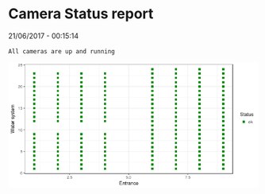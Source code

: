 Camera Status report
================
21/06/2017 - 00:15:14

    All cameras are up and running

![](camreport_files/figure-markdown_github/unnamed-chunk-2-1.png)
